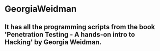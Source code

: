 # GeorgiaWeidman
## It has all the programming scripts from the book 'Penetration Testing - A hands-on intro to Hacking' by Georgia Weidman.
